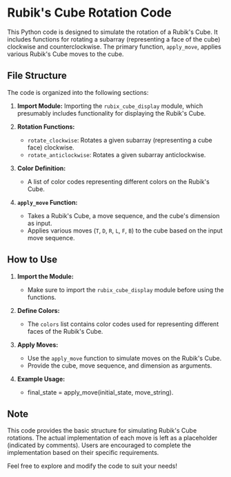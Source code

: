 # Rubik's Cube Rotation Code

This Python code is designed to simulate the rotation of a Rubik's Cube. It includes functions for rotating a subarray (representing a face of the cube) clockwise and counterclockwise. The primary function, `apply_move`, applies various Rubik's Cube moves to the cube.

## File Structure

The code is organized into the following sections:

1. **Import Module:** Importing the `rubix_cube_display` module, which presumably includes functionality for displaying the Rubik's Cube.

2. **Rotation Functions:**
   - `rotate_clockwise`: Rotates a given subarray (representing a cube face) clockwise.
   - `rotate_anticlockwise`: Rotates a given subarray anticlockwise.

3. **Color Definition:**
   - A list of color codes representing different colors on the Rubik's Cube.

4. **`apply_move` Function:**
   - Takes a Rubik's Cube, a move sequence, and the cube's dimension as input.
   - Applies various moves (`T`, `D`, `R`, `L`, `F`, `B`) to the cube based on the input move sequence.



## How to Use

1. **Import the Module:**
   - Make sure to import the `rubix_cube_display` module before using the functions.

2. **Define Colors:**
   - The `colors` list contains color codes used for representing different faces of the Rubik's Cube.

3. **Apply Moves:**
   - Use the `apply_move` function to simulate moves on the Rubik's Cube.
   - Provide the cube, move sequence, and dimension as arguments.

4. **Example Usage:**
   - final_state = apply_move(initial_state, move_string).

## Note

This code provides the basic structure for simulating Rubik's Cube rotations. The actual implementation of each move is left as a placeholder (indicated by comments). Users are encouraged to complete the implementation based on their specific requirements.

Feel free to explore and modify the code to suit your needs!
